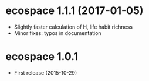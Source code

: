 # ecospace 1.1.1 (2017-01-05)
* Slightly faster calculation of H, life habit richness
* Minor fixes: typos in documentation

# ecospace 1.0.1
* First release (2015-10-29)
